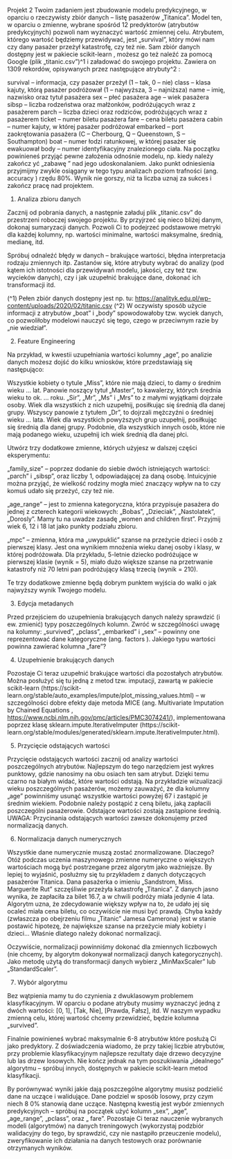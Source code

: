 Projekt 2
Twoim zadaniem jest zbudowanie modelu predykcyjnego, w oparciu o rzeczywisty zbiór
danych – listę pasażerów „Titanica”. Model ten, w oparciu o zmienne, wybrane spośród
12 predyktorów (atrybutów predykcyjnych) pozwoli nam wyznaczyć wartość zmiennej celu.
Atrybutem, którego wartość będziemy przewidywać, jest „survival”, który mówi nam czy
dany pasażer przeżył katastrofę, czy też nie. Sam zbiór danych dostępny jest w pakiecie
scikit-learn , możesz go też naleźć za pomocą Google (plik „titanic.csv”)^1 i załadować do
swojego projektu. Zawiera on 1309 rekordów, opisywanych przez następujące atrybuty^2 :

survival – informacja, czy pasażer przeżył (1 – tak, 0 – nie)
class – klasa kajuty, którą pasażer podróżował (1 – najwyższa, 3 – najniższa)
name – imię, nazwisko oraz tytuł pasażera
sex – płeć pasażera
age – wiek pasażera
sibsp – liczba rodzeństwa oraz małżonków, podróżujących wraz z pasażerem
parch – liczba dzieci oraz rodziców, podróżujących wraz z pasażerem
ticket – numer biletu pasażera
fare – cena biletu pasażera
cabin – numer kajuty, w której pasażer podróżował
embarked – port zaokrętowania pasażera (C – Cherbourg, Q – Queenstown, S –
Southampton)
boat – numer łodzi ratunkowej, w której pasażer się ewakuował
body – numer identyfikacyjny znalezionego ciała.
Na początku powinieneś przyjąć pewne założenia odnośnie modelu, np. kiedy należy
zakończ yć „zabawę ” nad jego udoskonalaniem. Jako punkt odniesienia przyjmijmy zwykle
osiągany w tego typu analizach poziom trafności (ang. accuracy ) rzędu 80%. Wynik nie
gorszy, niż ta liczba uznaj za sukces i zakończ pracę nad projektem.

1. Analiza zbioru danych

Zacznij od pobrania danych, a następnie załaduj plik „titanic.csv” do przestrzeni roboczej
swojego projektu. By przyjrzeć się nieco bliżej danym, dokonaj sumaryzacji danych. Pozwoli
Ci to podejrzeć podstawowe metryki dla każdej kolumny, np. wartości minimalne, wartości
maksymalne, średnią, medianę, itd.

Spróbuj odnaleźć błędy w danych – brakujące wartości, błędna interpretacja rodzaju
zmiennych itp. Zastanów się, które atrybuty wybrać do analizy (pod kątem ich istotności dla
przewidywań modelu, jakości, czy też tzw. wycieków danych), czy i jak uzupełnić brakujące
dane, dokonać ich transformacji itd.

(^1) Pełen zbiór danych dostępny jest np. tu: https://analityk.edu.pl/wp-content/uploads/2020/02/titanic.csv
(^2) W oczywisty sposób użycie informacji z atrybutów „boat” i „body” spowodowałoby tzw. wyciek danych, co
pozwoliłoby modelowi nauczyć się tego, czego w przeciwnym razie by „nie wiedział”.

2. Feature Engineering

Na przykład, w kwestii uzupełniania wartości kolumny „age”, po analizie danych możesz
dojść do kilku wniosków, które przedstawiają się następująco:

Wszystkie kobiety o tytule „Miss”, które nie mają dzieci, to damy o średnim wieku
... lat.
Panowie noszący tytuł „Master”, to kawalerzy, których średnia wieku to ok. ... roku.
„Sir”, „Mr”, „Ms” i „Mrs” to z małymi wyjątkami dojrzałe osoby. Wiek dla wszystkich
z nich uzupełnij, posiłkując się średnią dla danej grupy.
Wszyscy panowie z tytułem „Dr”, to dojrzali mężczyźni o średniej wieku ... lata.
Wiek dla wszystkich powyższych grup uzupełnij, posiłkując się średnią dla danej grupy.
Podobnie, dla wszystkich innych osób, które nie mają podanego wieku, uzupełnij ich wiek
średnią dla danej płci.

Utwórz trzy dodatkowe zmienne, których użyjesz w dalszej części eksperymentu:

„family_size” – poprzez dodanie do siebie dwóch istniejących wartości: „parch” i „sibsp”,
oraz liczby 1, odpowiadającej za daną osobę. Intuicyjnie można przyjąć, że wielkość rodziny
mogła mieć znaczący wpływ na to czy komuś udało się przeżyć, czy też nie.

„age_range” – jest to zmienna kategoryczna, która przypisuje pasażera do jednej z czterech
kategorii wiekowych: „Bobas”, „Dzieciak”, „Nastolatek”, „Dorosly”. Mamy tu na uwadze
zasadę „women and children first”. Przyjmij wiek 6, 12 i 18 lat jako punkty podziału zbioru.

„mpc” – zmienna, która ma „uwypuklić” szanse na przeżycie dzieci i osób z pierwszej klasy.
Jest ona wynikiem mnożenia wieku danej osoby i klasy, w której podróżowała. Dla przykładu,
5-letnie dziecko podróżujące w pierwszej klasie (wynik = 5), miało dużo większe szanse na
przetrwanie katastrofy niż 70 letni pan podróżujący klasą trzecią (wynik = 210).

Te trzy dodatkowe zmienne będą dobrym punktem wyjścia do walki o jak najwyższy wynik
Twojego modelu.

3. Edycja metadanych

Przed przejściem do uzupełnienia brakujących danych należy sprawdzić (i ew. zmienić) typy
poszczególnych kolumn. Zwróć w szczególności uwagę na kolumny: „survived”, „pclass”,
„embarked” i „sex” – powinny one reprezentować dane kategoryczne (ang. factors ). Jakiego
typu wartości powinna zawierać kolumna „fare”?

4. Uzupełnienie brakujących danych

Pozostaje Ci teraz uzupełnić brakujące wartości dla pozostałych atrybutów. Można posłużyć
się tu jedną z metod tzw. imputacji, zawartą w pakiecie scikit-learn (https://scikit-
learn.org/stable/auto_examples/impute/plot_missing_values.html) – w szczególności dobre
efekty daje metoda MICE (ang. Multivariate Imputation by Chained Equations ,
https://www.ncbi.nlm.nih.gov/pmc/articles/PMC3074241/), implementowana poprzez klasę
sklearn.impute.IterativeImputer (https://scikit-
learn.org/stable/modules/generated/sklearn.impute.IterativeImputer.html).

5. Przycięcie odstających wartości

Przycięcie odstających wartości zacznij od analizy wartości poszczególnych atrybutów.
Najlepszym do tego narzędziem jest wykres punktowy, gdzie nanosimy na obu osiach ten
sam atrybut. Dzięki temu czarno na białym widać, które wartości odstają. Na przykładzie
wizualizacji wieku poszczególnych pasażerów, możemy zauważyć, że dla kolumny „age”
powinniśmy usunąć wszystkie wartości powyżej 67 i zastąpić je średnim wiekiem. Podobnie
należy postąpić z ceną biletu, jaką zapłacili poszczególni pasażerowie. Odstające wartości
zostają zastąpione średnią. UWAGA: Przycinania odstających wartości zawsze dokonujemy
przed normalizacją danych.

6. Normalizacja danych numerycznych

Wszystkie dane numerycznie muszą zostać znormalizowane. Dlaczego? Otóż podczas uczenia
maszynowego zmienne numeryczne o większych wartościach mogą być postrzegane przez
algorytm jako ważniejsze. By lepiej to wyjaśnić, posłużmy się tu przykładem z danych
dotyczących pasażerów Titanica. Dana pasażerka o imieniu „Sandstrom, Miss. Marguerite
Rut” szczęśliwie przeżyła katastrofę „Titanica”. Z danych jasno wynika, że zapłaciła za bilet
16.7, a w chwili podróży miała jedynie 4 lata. Algorytm uzna, że zdecydowanie większy
wpływ na to, że udało jej się ocaleć miała cena biletu, co oczywiście nie musi być prawdą.
Chyba każdy (zwłaszcza po obejrzeniu filmu „Titanic” Jamesa Camerona) jest w stanie
postawić hipotezę, że największe szanse na przeżycie miały kobiety i dzieci... Właśnie dlatego
należy dokonać normalizacji.

Oczywiście, normalizacji powinniśmy dokonać dla zmiennych liczbowych (nie chcemy, by
algorytm dokonywał normalizacji danych kategorycznych). Jako metodę użytą do
transformacji danych wybierz „MinMaxScaler” lub „StandardScaler”.

7. Wybór algorytmu

Bez wątpienia mamy tu do czynienia z dwuklasowym problemem klasyfikacyjnym. W oparciu
o podane atrybuty musimy wyznaczyć jedną z dwóch wartości: [0, 1], [Tak, Nie], [Prawda,
Fałsz], itd. W naszym wypadku zmienną celu, której wartość chcemy przewidzieć, będzie
kolumna „survived”.

Finalnie powinieneś wybrać maksymalnie 6-8 atrybutów które posłużą Ci jako predyktory.
Z doświadczenia wiadomo, że przy takiej liczbie atrybutów, przy problemie klasyfikacyjnym
najlepsze rezultaty daje drzewo decyzyjne lub las drzew losowych. Nie kończ jednak na tym
poszukiwania „idealnego” algorytmu – spróbuj innych, dostępnych w pakiecie scikit-learn
metod klasyfikacji.

By porównywać wyniki jakie dają poszczególne algorytmy musisz podzielić dane na uczące
i walidujące. Dane podziel w sposób losowy, przy czym niech 8 0% stanowią dane uczące.
Następną kwestią jest wybór zmiennych predykcyjnych – spróbuj na początek użyć kolumn
„sex”, „age”, „age_range”, „pclass”, oraz „ fare”. Pozostaje Ci teraz nauczenie wybranych
modeli (algorytmów) na danych treningowych (wykorzystaj podzbiór walidacyjny do tego, by
sprawdzić, czy nie nastąpiło przeuczenie modelu), zweryfikowanie ich działania na danych
testowych oraz porównanie otrzymanych wyników.
